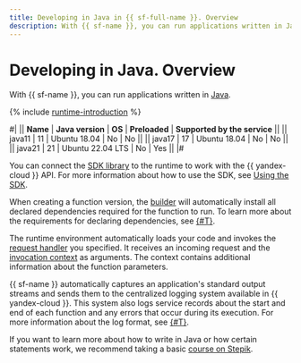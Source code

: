 ```yaml
---
title: Developing in Java in {{ sf-full-name }}. Overview
description: With {{ sf-name }}, you can run applications written in Java. The service provides the runtime environment with Java 11 and Ubuntu 18.04.
---
```


# Developing in Java. Overview

With {{ sf-name }}, you can run applications written in [Java](https://docs.oracle.com/en/java/javase/11/docs/api/index.html).

{% include [runtime-introduction](../../../_includes/functions/runtime-introduction.md) %}

#|
|| **Name** | **Java version** | **OS** | **Preloaded** | **Supported by the service** ||
|| java11 | 11 | Ubuntu 18.04 | No | No ||
|| java17 | 17 | Ubuntu 18.04 | No | No ||
|| java21 | 21 | Ubuntu 22.04 LTS | No | Yes ||
|#


You can connect the [SDK library](https://github.com/yandex-cloud/java-sdk) to the runtime to work with the {{ yandex-cloud }} API. For more information about how to use the SDK, see [Using the SDK](sdk.md).


When creating a function version, the [builder](../../concepts/builder.md) will automatically install all declared dependencies required for the function to run. To learn more about the requirements for declaring dependencies, see [{#T}](dependencies.md).

The runtime environment automatically loads your code and invokes the [request handler](handler.md) you specified. It receives an incoming request and the [invocation context](context.md) as arguments. The context contains additional information about the function parameters.

{{ sf-name }} automatically captures an application's standard output streams and sends them to the centralized logging system available in {{ yandex-cloud }}. This system also logs service records about the start and end of each function and any errors that occur during its execution. For more information about the log format, see [{#T}](logging.md).

If you want to learn more about how to write in Java or how certain statements work, we recommend taking a basic [course on Stepik](https://stepik.org/course/187/promo).
